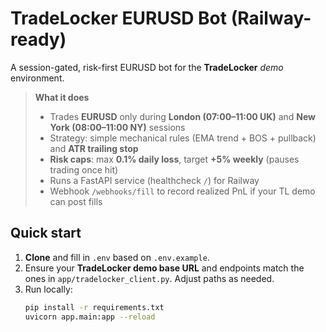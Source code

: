 # TradeLocker EURUSD Bot (Railway-ready)

A session-gated, risk-first EURUSD bot for the **TradeLocker** _demo_ environment.

> **What it does**
> - Trades **EURUSD** only during **London (07:00–11:00 UK)** and **New York (08:00–11:00 NY)** sessions
> - Strategy: simple mechanical rules (EMA trend + BOS + pullback) and **ATR trailing stop**
> - **Risk caps**: max **0.1% daily loss**, target **+5% weekly** (pauses trading once hit)
> - Runs a FastAPI service (healthcheck `/`) for Railway
> - Webhook `/webhooks/fill` to record realized PnL if your TL demo can post fills

## Quick start

1. **Clone** and fill in `.env` based on `.env.example`.
2. Ensure your **TradeLocker demo base URL** and endpoints match the ones in `app/tradelocker_client.py`. Adjust paths as needed.
3. Run locally:
   ```bash
   pip install -r requirements.txt
   uvicorn app.main:app --reload
